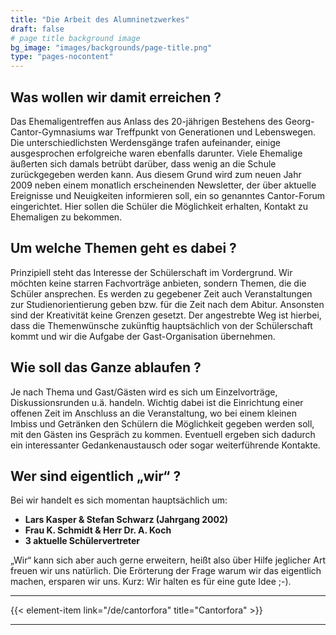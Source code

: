 ```yaml
---
title: "Die Arbeit des Alumninetzwerkes"
draft: false
# page title background image
bg_image: "images/backgrounds/page-title.png"
type: "pages-nocontent"
---
```


## Was wollen wir damit erreichen ?

Das Ehemaligentreffen aus Anlass des 20-jährigen Bestehens des Georg-Cantor-Gymnasiums war Treffpunkt von Generationen und Lebenswegen. Die unterschiedlichsten Werdensgänge trafen aufeinander, einige ausgesprochen erfolgreiche waren ebenfalls darunter. Viele Ehemalige äußerten sich damals betrübt darüber, dass wenig an die Schule zurückgegeben werden kann. Aus diesem Grund wird zum neuen Jahr 2009 neben einem monatlich erscheinenden Newsletter, der über aktuelle Ereignisse und Neuigkeiten informieren soll, ein so genanntes Cantor-Forum eingerichtet. Hier sollen die Schüler die Möglichkeit erhalten, Kontakt zu Ehemaligen zu bekommen.

## Um welche Themen geht es dabei ?

Prinzipiell steht das Interesse der Schülerschaft im Vordergrund. Wir möchten keine starren Fachvorträge anbieten, sondern Themen, die die Schüler ansprechen. Es werden zu gegebener Zeit auch Veranstaltungen zur Studienorientierung geben bzw. für die Zeit nach dem Abitur. Ansonsten sind der Kreativität keine Grenzen gesetzt. Der angestrebte Weg ist hierbei, dass die Themenwünsche zukünftig hauptsächlich von der Schülerschaft kommt und wir die Aufgabe der Gast-Organisation übernehmen.

## Wie soll das Ganze ablaufen ?

Je nach Thema und Gast/Gästen wird es sich um Einzelvorträge, Diskussionsrunden u.ä. handeln. Wichtig dabei ist die Einrichtung einer offenen Zeit im Anschluss an die Veranstaltung, wo bei einem kleinen Imbiss und Getränken den Schülern die Möglichkeit gegeben werden soll, mit den Gästen ins Gespräch zu kommen. Eventuell ergeben sich dadurch ein interessanter Gedankenaustausch oder sogar weiterführende Kontakte.

## Wer sind eigentlich „wir“ ?

Bei wir handelt es sich momentan hauptsächlich um:

<div class="list-items">

<ul>
<li><b>Lars Kasper & Stefan Schwarz (Jahrgang 2002)</b></li>
<li><b>Frau K. Schmidt & Herr Dr. A. Koch</b></li>
<li><b>3 aktuelle Schülervertreter</b></li>

</div>

„Wir“ kann sich aber auch gerne erweitern, heißt also über Hilfe jeglicher Art freuen wir uns natürlich. Die Erörterung der Frage warum wir das eigentlich machen, ersparen wir uns. Kurz: Wir halten es für eine gute Idee ;-).

---

{{< element-item link="/de/cantorfora" title="Cantorfora" >}}

---
